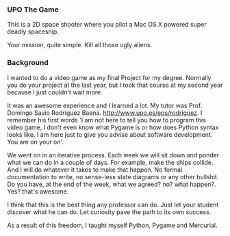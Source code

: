 ### UPO The Game

This is a 2D space shooter where you pilot a Mac OS X powered super deadly spaceship.

Your mission, quite simple. Kill all those ugly aliens.

### Background

I wanted to do a video game as my final Project for my degree. Normally you do your project at the last year, but I took that course at my second year because I just couldn't wait more.

It was an awesome experience and I learned a lot. My tutor was Prof. Domingo Savio Rodríguez Baena. http://www.upo.es/eps/rodriguez. I remember his first words 'I am not here to tell you how to program this video game, I don't even know what Pygame is or how does Python syntax looks like. I am here just to give you advise about software development. You are on your on'.                                                             

We went on in an iterative process. Each week we will sit down and ponder what we can do in a couple of days. For example, make the ships collide. And I will do whatever it takes to make that happen. No formal documentation to write, no sense-less state diagrams or any other bullshit. Do you have, at the end of the week, what we agreed? no? what happen?. Yes? that's awesome.

I think that this is the best thing any professor can do. Just let your student discover what he can do. Let curiosity pave the path to its own success.

As a result of this freedom, I taught myself Python, Pygame and Mercurial. 